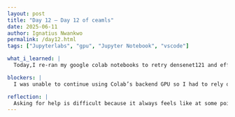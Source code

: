```yaml
---
layout: post
title: "Day 12 – Day 12 of ceamls"
date: 2025-06-11
author: Ignatius Nwankwo
permalink: /day12.html
tags: ["Jupyterlabs", "gpu", "Jupyter Notebook", "vscode"]

what_i_learned: |
  Today,I re-ran my google colab notebooks to retry densenet121 and efficientnetB0 versions 1 and 2. Densenet 121 yielded results similar to its last run but the f1 score accuracy was low, only .5. I noticed that Densenet 121, though less efficient, took less time to run, even on CPU power. EfficientNet, on the other hand, took a very long time to run, though running it locally through VSCode made it faster.

blockers: |
  I was unable to continue using Colab’s backend GPU so I had to rely on the CPU, which was slow. While figuring out how to run the model locally I had to learn to navigate the command line interface. I had to work through multiple errors as I executed numerous commands and downloaded several dependencies.

reflection: |
  Asking for help is difficult because it always feels like at some point you’re supposed to know what to do, but I learned that it is okay to admit that you're stuck and ask informated questions than go through it alone. Communication is essential, even if you don’t feel like you have much to share, any input is still valuable. It’s easy to fall into the trap of perfection where you expect everything to be streamlined and work the first time but in reality it requires alot of trial and error. Obtaining worthwhile data is difficult and time consuming, but I figured out a practice of duplicating models to allow for multiple edits without making everything confusing. I hope to run these models locally later on in the day and test other models tomorrow.
---
```

